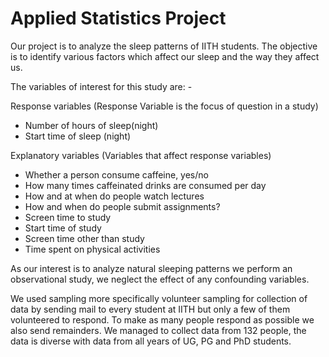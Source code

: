 # Applied Statistics Project

Our project is to analyze the sleep patterns of IITH students. The objective is to identify various factors which affect our sleep and the way they affect us.

The variables of interest for this study are: - 
 
Response variables (Response Variable is the focus of question in a study)
* Number of hours of sleep(night)
* Start time of sleep (night)

Explanatory variables (Variables that affect response variables)
* Whether a person consume caffeine, yes/no 
* How many times caffeinated drinks are consumed per day
* How and at when do people watch lectures 
* How and when do people submit assignments?
* Screen time to study
* Start time of study 
* Screen time other than study
* Time spent on physical activities
               
As our interest is to analyze natural sleeping patterns we perform an observational study, we neglect the effect of any confounding variables.

We used sampling more specifically volunteer sampling for collection of data by sending mail to every student at IITH but only a few of them volunteered to respond. To make as many people respond as possible we also send remainders. We managed to collect data from 132 people, the data is diverse with data from all years of UG, PG and PhD students.
